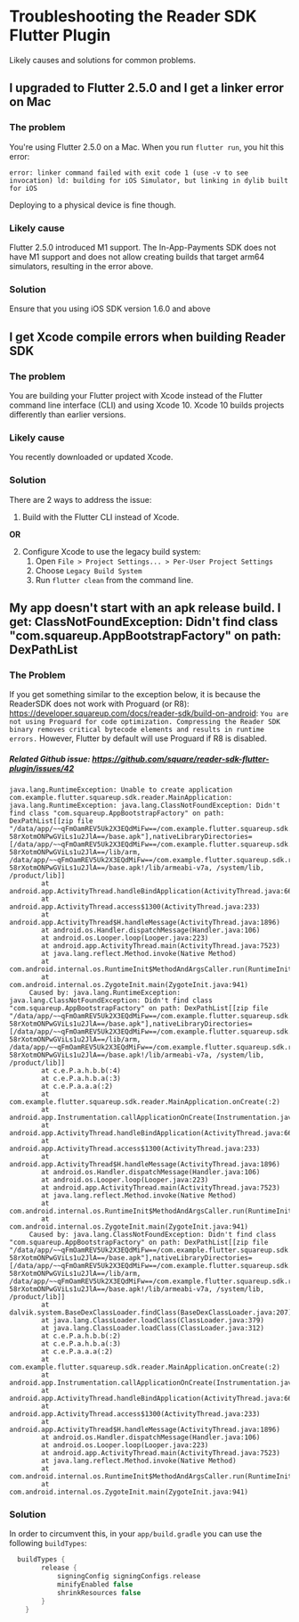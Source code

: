 # Troubleshooting the Reader SDK Flutter Plugin

Likely causes and solutions for common problems.

## I upgraded to Flutter 2.5.0 and I get a linker error on Mac

### The problem

You're using Flutter 2.5.0 on a Mac.  When you run `flutter run`, you hit this error:

```
error: linker command failed with exit code 1 (use -v to see invocation) ld: building for iOS Simulator, but linking in dylib built for iOS
```
Deploying to a physical device is fine though.


### Likely cause

Flutter 2.5.0 introduced M1 support.  The In-App-Payments SDK does not have M1 support and does not allow creating builds that target arm64 simulators, resulting in the error above.

### Solution

Ensure that you using iOS SDK version 1.6.0 and above


## I get Xcode compile errors when building Reader SDK

### The problem

You are building your Flutter project with Xcode instead of the Flutter
command line interface (CLI) and using Xcode 10. Xcode 10 builds projects
differently than earlier versions.

### Likely cause

You recently downloaded or updated Xcode.

### Solution

There are 2 ways to address the issue:

1. Build with the Flutter CLI instead of Xcode.

**OR**

2. Configure Xcode to use the legacy build system:
    1. Open `File > Project Settings... > Per-User Project Settings`
    2. Choose `Legacy Build System`
    3. Run `flutter clean` from the command line.

## My app doesn't start with an apk release build. I get: ClassNotFoundException: Didn't find class "com.squareup.AppBootstrapFactory" on path: DexPathList  

### The Problem 
If you get something similar to the exception below, it is because the ReaderSDK does not work with Proguard (or R8):
https://developer.squareup.com/docs/reader-sdk/build-on-android: `You are not using Proguard for code optimization. Compressing the Reader SDK binary removes critical bytecode elements and results in runtime errors.`
However, Flutter by default will use Proguard if R8 is disabled. 

##### Related Github issue: https://github.com/square/reader-sdk-flutter-plugin/issues/42
```
java.lang.RuntimeException: Unable to create application com.example.flutter.squareup.sdk.reader.MainApplication: java.lang.RuntimeException: java.lang.ClassNotFoundException: Didn't find class "com.squareup.AppBootstrapFactory" on path: DexPathList[[zip file "/data/app/~~qFmOamREV5Uk2X3EQdMiFw==/com.example.flutter.squareup.sdk.reader-58rXotmONPwGViLs1u2JlA==/base.apk"],nativeLibraryDirectories=[/data/app/~~qFmOamREV5Uk2X3EQdMiFw==/com.example.flutter.squareup.sdk.reader-58rXotmONPwGViLs1u2JlA==/lib/arm, /data/app/~~qFmOamREV5Uk2X3EQdMiFw==/com.example.flutter.squareup.sdk.reader-58rXotmONPwGViLs1u2JlA==/base.apk!/lib/armeabi-v7a, /system/lib, /product/lib]]
        at android.app.ActivityThread.handleBindApplication(ActivityThread.java:6612)
        at android.app.ActivityThread.access$1300(ActivityThread.java:233)
        at android.app.ActivityThread$H.handleMessage(ActivityThread.java:1896)
        at android.os.Handler.dispatchMessage(Handler.java:106)
        at android.os.Looper.loop(Looper.java:223)
        at android.app.ActivityThread.main(ActivityThread.java:7523)
        at java.lang.reflect.Method.invoke(Native Method)
        at com.android.internal.os.RuntimeInit$MethodAndArgsCaller.run(RuntimeInit.java:592)
        at com.android.internal.os.ZygoteInit.main(ZygoteInit.java:941)
     Caused by: java.lang.RuntimeException: java.lang.ClassNotFoundException: Didn't find class "com.squareup.AppBootstrapFactory" on path: DexPathList[[zip file "/data/app/~~qFmOamREV5Uk2X3EQdMiFw==/com.example.flutter.squareup.sdk.reader-58rXotmONPwGViLs1u2JlA==/base.apk"],nativeLibraryDirectories=[/data/app/~~qFmOamREV5Uk2X3EQdMiFw==/com.example.flutter.squareup.sdk.reader-58rXotmONPwGViLs1u2JlA==/lib/arm, /data/app/~~qFmOamREV5Uk2X3EQdMiFw==/com.example.flutter.squareup.sdk.reader-58rXotmONPwGViLs1u2JlA==/base.apk!/lib/armeabi-v7a, /system/lib, /product/lib]]
        at c.e.P.a.h.b.b(:4)
        at c.e.P.a.h.b.a(:3)
        at c.e.P.a.a.a(:2)
        at com.example.flutter.squareup.sdk.reader.MainApplication.onCreate(:2)
        at android.app.Instrumentation.callApplicationOnCreate(Instrumentation.java:1192)
        at android.app.ActivityThread.handleBindApplication(ActivityThread.java:6607)
        at android.app.ActivityThread.access$1300(ActivityThread.java:233) 
        at android.app.ActivityThread$H.handleMessage(ActivityThread.java:1896) 
        at android.os.Handler.dispatchMessage(Handler.java:106) 
        at android.os.Looper.loop(Looper.java:223) 
        at android.app.ActivityThread.main(ActivityThread.java:7523) 
        at java.lang.reflect.Method.invoke(Native Method) 
        at com.android.internal.os.RuntimeInit$MethodAndArgsCaller.run(RuntimeInit.java:592) 
        at com.android.internal.os.ZygoteInit.main(ZygoteInit.java:941) 
     Caused by: java.lang.ClassNotFoundException: Didn't find class "com.squareup.AppBootstrapFactory" on path: DexPathList[[zip file "/data/app/~~qFmOamREV5Uk2X3EQdMiFw==/com.example.flutter.squareup.sdk.reader-58rXotmONPwGViLs1u2JlA==/base.apk"],nativeLibraryDirectories=[/data/app/~~qFmOamREV5Uk2X3EQdMiFw==/com.example.flutter.squareup.sdk.reader-58rXotmONPwGViLs1u2JlA==/lib/arm, /data/app/~~qFmOamREV5Uk2X3EQdMiFw==/com.example.flutter.squareup.sdk.reader-58rXotmONPwGViLs1u2JlA==/base.apk!/lib/armeabi-v7a, /system/lib, /product/lib]]
        at dalvik.system.BaseDexClassLoader.findClass(BaseDexClassLoader.java:207)
        at java.lang.ClassLoader.loadClass(ClassLoader.java:379)
        at java.lang.ClassLoader.loadClass(ClassLoader.java:312)
        at c.e.P.a.h.b.b(:2)
        at c.e.P.a.h.b.a(:3) 
        at c.e.P.a.a.a(:2) 
        at com.example.flutter.squareup.sdk.reader.MainApplication.onCreate(:2) 
        at android.app.Instrumentation.callApplicationOnCreate(Instrumentation.java:1192) 
        at android.app.ActivityThread.handleBindApplication(ActivityThread.java:6607) 
        at android.app.ActivityThread.access$1300(ActivityThread.java:233) 
        at android.app.ActivityThread$H.handleMessage(ActivityThread.java:1896) 
        at android.os.Handler.dispatchMessage(Handler.java:106) 
        at android.os.Looper.loop(Looper.java:223) 
        at android.app.ActivityThread.main(ActivityThread.java:7523) 
        at java.lang.reflect.Method.invoke(Native Method) 
        at com.android.internal.os.RuntimeInit$MethodAndArgsCaller.run(RuntimeInit.java:592) 
        at com.android.internal.os.ZygoteInit.main(ZygoteInit.java:941) 
```
 
### Solution

In order to circumvent this, in your `app/build.gradle` you can use the following `buildTypes`:
```groovy
  buildTypes {
        release {
            signingConfig signingConfigs.release
            minifyEnabled false
            shrinkResources false
        }
    }
```